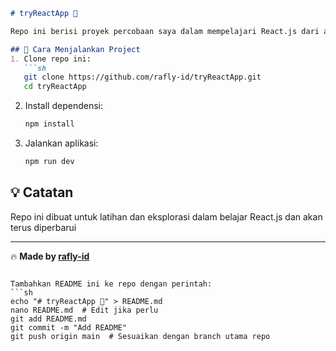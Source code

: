 ```md
# tryReactApp 🚀

Repo ini berisi proyek percobaan saya dalam mempelajari React.js dari awal.

## 🚀 Cara Menjalankan Project
1. Clone repo ini:
   ```sh
   git clone https://github.com/rafly-id/tryReactApp.git
   cd tryReactApp
   ```
2. Install dependensi:
   ```sh
   npm install
   ```
3. Jalankan aplikasi:
   ```sh
   npm run dev
   ```

## 💡 Catatan
Repo ini dibuat untuk latihan dan eksplorasi dalam belajar React.js dan akan terus diperbarui

---

🔥 **Made by [rafly-id](https://github.com/rafly-id)**  
```

Tambahkan README ini ke repo dengan perintah:  
```sh
echo "# tryReactApp 🚀" > README.md
nano README.md  # Edit jika perlu
git add README.md
git commit -m "Add README"
git push origin main  # Sesuaikan dengan branch utama repo
```
